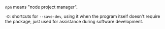 
`npm` means "node project manager".

`-D`: shortcuts for `--save-dev`, using it when the program itself doesn't require the package, just used for assistance during software development. 
